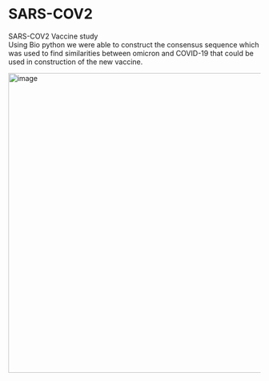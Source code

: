 # SARS-COV2

SARS-COV2 Vaccine study  
Using Bio python we were able to construct the consensus sequence which was used to find similarities between omicron and COVID-19 that could be used in construction of the new vaccine.

<img width="598" alt="image" src="https://user-images.githubusercontent.com/73251390/227726258-0e10e705-04b3-4e16-8a56-246989d59266.png">

